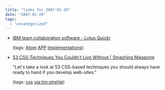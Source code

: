 ```yaml
---
title: "links for 2007-01-29"
date: "2007-01-29"
tags: 
  - "uncategorized"
---
```


- [IBM team collaboration software - Lotus Quickr](http://www-142.ibm.com/software/sw-lotus/products/product3.nsf/wdocs/quickr)
    
    (tags: [Atom](http://del.icio.us/heinzwittenbrink/Atom) [APP](http://del.icio.us/heinzwittenbrink/APP) [Implementations](http://del.icio.us/heinzwittenbrink/Implementations))
    
- [53 CSS-Techniques You Couldn't Live Without | Smashing Magazine](http://www.smashingmagazine.com/2007/01/19/53-css-techniques-you-couldnt-live-without/)
    
    "Let's take a look at 53 CSS-based techniques you should always have ready to hand if you develop web-sites."
    
    (tags: [css](http://del.icio.us/heinzwittenbrink/css) [via:tim:strehle](http://del.icio.us/heinzwittenbrink/via:tim:strehle))
